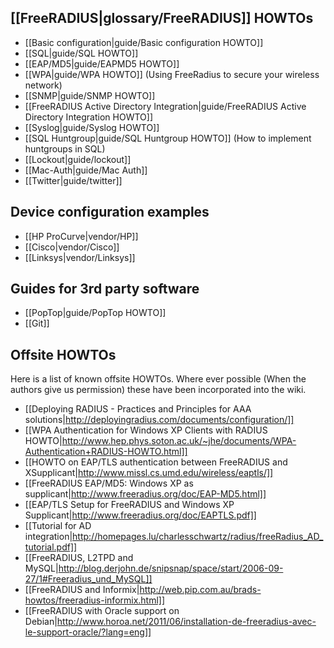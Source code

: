 [[FreeRADIUS|glossary/FreeRADIUS]] HOWTOs
-----------------------------------------
* [[Basic configuration|guide/Basic configuration HOWTO]]
* [[SQL|guide/SQL HOWTO]]
* [[EAP/MD5|guide/EAPMD5 HOWTO]]
* [[WPA|guide/WPA HOWTO]] (Using FreeRadius to secure your wireless network)
* [[SNMP|guide/SNMP HOWTO]]
* [[FreeRADIUS Active Directory Integration|guide/FreeRADIUS Active Directory Integration HOWTO]]
* [[Syslog|guide/Syslog HOWTO]]
* [[SQL Huntgroup|guide/SQL Huntgroup HOWTO]] (How to implement huntgroups in SQL)
* [[Lockout|guide/lockout]]
* [[Mac-Auth|guide/Mac Auth]]
* [[Twitter|guide/twitter]]

Device configuration examples
-----------------------------
* [[HP ProCurve|vendor/HP]]
* [[Cisco|vendor/Cisco]]
* [[Linksys|vendor/Linksys]]

Guides for 3rd party software
-----------------------------
* [[PopTop|guide/PopTop HOWTO]]
* [[Git]]

Offsite HOWTOs
--------------
Here is a list of known offsite HOWTOs. Where ever possible (When the authors give us permission) these have been incorporated into the wiki.

* [[Deploying RADIUS - Practices and Principles for AAA solutions|http://deployingradius.com/documents/configuration/]]
* [[WPA Authentication for Windows XP Clients with RADIUS HOWTO|http://www.hep.phys.soton.ac.uk/~jhe/documents/WPA-Authentication+RADIUS-HOWTO.html]]
* [[HOWTO on EAP/TLS authentication between FreeRADIUS and XSupplicant|http://www.missl.cs.umd.edu/wireless/eaptls/]]
* [[FreeRADIUS EAP/MD5: Windows XP as supplicant|http://www.freeradius.org/doc/EAP-MD5.html]]
* [[EAP/TLS Setup for FreeRADIUS and Windows XP Supplicant|http://www.freeradius.org/doc/EAPTLS.pdf]]
* [[Tutorial for AD integration|http://homepages.lu/charlesschwartz/radius/freeRadius_AD_tutorial.pdf]]
* [[FreeRADIUS, L2TPD and MySQL|http://blog.derjohn.de/snipsnap/space/start/2006-09-27/1#Freeradius_und_MySQL]]
* [[FreeRADIUS and Informix|http://web.pip.com.au/brads-howtos/freeradius-informix.html]]
* [[FreeRADIUS with Oracle support on Debian|http://www.horoa.net/2011/06/installation-de-freeradius-avec-le-support-oracle/?lang=eng]]